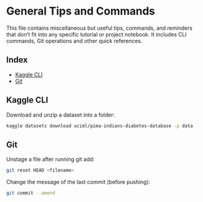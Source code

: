 # General Tips and Commands

This file contains miscellaneous but useful tips, commands, and reminders that don’t fit into any specific tutorial or project notebook. It includes CLI commands, Git operations and other quick references.

## Index

- [Kaggle CLI](#kaggle-cli)
- [Git](#git)

## Kaggle CLI
Download and unzip a dataset into a folder:
```bash
kaggle datasets download uciml/pima-indians-diabetes-database -p data --unzip
```

## Git
Unstage a file after running git add:
```bash
git reset HEAD <filename>
```

Change the message of the last commit (before pushing):
```bash
git commit --amend
```

